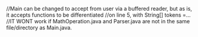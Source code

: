 //Main can be changed to accept from user via a buffered reader, but as is, it accepts functions to be differentiated
//on line 5, with String[] tokens =...
//IT WONT work if MathOperation.java and Parser.java are not in the same file/directory as Main.java.
